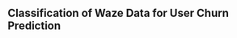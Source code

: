 ## Classification of Waze Data for User Churn Prediction

<!--Project Overview 
Data Description and Limitations
Modeling and Evaluation
Conclusion and Next Steps
